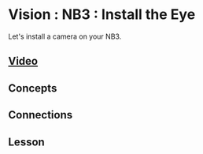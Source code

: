 # Vision : NB3 : Install the Eye
Let's install a camera on your NB3.

## [Video]()

## Concepts

## Connections

## Lesson
